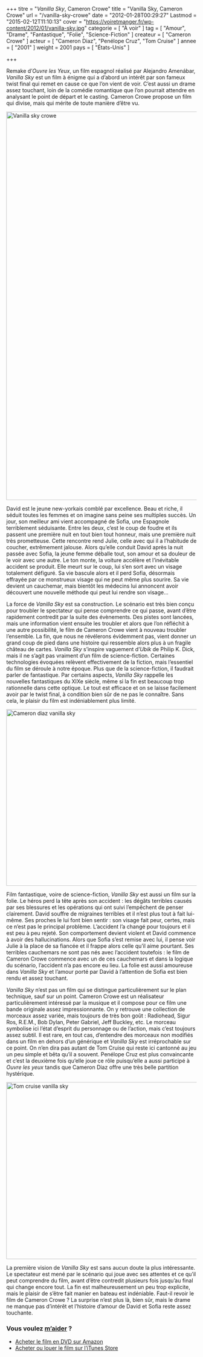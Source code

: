 +++
titre = "<em>Vanilla Sky</em>, Cameron Crowe"
title = "Vanilla Sky, Cameron Crowe"
url = "/vanilla-sky-crowe"
date = "2012-01-28T00:29:27"
Lastmod = "2015-02-12T11:10:13"
cover = "https://voiretmanger.fr/wp-content/2012/01/vanilla-sky.jpg"
categorie = [ "À voir" ]
tag = [ "Amour", "Drame", "Fantastique", "Folie", "Science-Fiction" ]
createur = [ "Cameron Crowe" ]
acteur = [ "Cameron Diaz", "Penélope Cruz", "Tom Cruise" ]
annee = [ "2001" ]
weight = 2001
pays = [ "États-Unis" ]

+++

<p>Remake d&rsquo;<em>Ouvre les Yeux</em>, un film espagnol réalisé par Alejandro Amenábar, <em>Vanilla Sky</em> est un film à énigme qui a d&rsquo;abord un intérêt par son fameux twist final qui remet en cause ce que l&rsquo;on vient de voir. C&rsquo;est aussi un drame assez touchant, loin de la comédie romantique que l&rsquo;on pourrait attendre en analysant le point de départ et le casting. Cameron Crowe propose un film qui divise, mais qui mérite de toute manière d&rsquo;être vu.</p>
<a href="http://www.allocine.fr/film/fichefilm_gen_cfilm=29260.html"><img class="aligncenter" style="border-style: initial; border-color: initial; border-width: 0px;" src="https://voiretmanger.fr/wp-content/2012/01/vanilla-sky-crowe.jpg" alt="Vanilla sky crowe" width="690" height="1025" border="0" /></a>
<p>David est le jeune new-yorkais comblé par excellence. Beau et riche, il séduit toutes les femmes et on imagine sans peine ses multiples succès. Un jour, son meilleur ami vient accompagné de Sofia, une Espagnole terriblement séduisante. Entre les deux, c&rsquo;est le coup de foudre et ils passent une première nuit en tout bien tout honneur, mais une première nuit très prometteuse. Cette rencontre rend Julie, celle avec qui il a l&rsquo;habitude de coucher, extrêmement jalouse. Alors qu&rsquo;elle conduit David après la nuit passée avec Sofia, la jeune femme déballe tout, son amour et sa douleur de le voir avec une autre. Le ton monte, la voiture accélère et l&rsquo;inévitable accident se produit. Elle meurt sur le coup, lui s&rsquo;en sort avec un visage totalement défiguré. Sa vie bascule alors et il perd Sofia, désormais effrayée par ce monstrueux visage qui ne peut même plus sourire. Sa vie devient un cauchemar, mais bientôt les médecins lui annoncent avoir découvert une nouvelle méthode qui peut lui rendre son visage…</p>
<p>La force de <em>Vanilla Sky</em> est sa construction. Le scénario est très bien conçu pour troubler le spectateur qui pense comprendre ce qui passe, avant d&rsquo;être rapidement contredit par la suite des évènements. Des pistes sont lancées, mais une information vient ensuite les troubler et alors que l&rsquo;on réfléchit à une autre possibilité, le film de Cameron Crowe vient à nouveau troubler l&rsquo;ensemble. La fin, que nous ne révélerons évidemment pas, vient donner un grand coup de pied dans une histoire qui ressemble alors plus à un fragile château de cartes. <em>Vanilla Sky</em> s&rsquo;inspire vaguement d&rsquo;<em>Ubik</em> de Philip K. Dick, mais il ne s&rsquo;agit pas vraiment d&rsquo;un film de science-fiction. Certaines technologies évoquées relèvent effectivement de la fiction, mais l&rsquo;essentiel du film se déroule à notre époque. Plus que de la science-fiction, il faudrait parler de fantastique. Par certains aspects, <em>Vanilla Sky</em> rappelle les nouvelles fantastiques du XIXe siècle, même si la fin est beaucoup trop rationnelle dans cette optique. Le tout est efficace et on se laisse facilement avoir par le twist final, à condition bien sûr de ne pas le connaître. Sans cela, le plaisir du film est indéniablement plus limité.</p>
<img class="aligncenter" style="border-style: initial; border-color: initial; border-width: 0px;" src="https://voiretmanger.fr/wp-content/2012/01/cameron-diaz-vanilla-sky.jpg" alt="Cameron diaz vanilla sky" width="690" height="466" border="0" />
<p>Film fantastique, voire de science-fiction, <em>Vanilla Sky</em> est aussi un film sur la folie. Le héros perd la tête après son accident : les dégâts terribles causés par ses blessures et les opérations qui ont suivi l&#8217;empêchent de penser clairement. David souffre de migraines terribles et il n&rsquo;est plus tout à fait lui-même. Ses proches le lui font bien sentir : son visage fait peur, certes, mais ce n&rsquo;est pas le principal problème. L&rsquo;accident l&rsquo;a changé pour toujours et il est peu à peu rejeté. Son comportement devient violent et David commence à avoir des hallucinations. Alors que Sofia s&rsquo;est remise avec lui, il pense voir Julie à la place de sa fiancée et il frappe alors celle qu&rsquo;il aime pourtant. Ses terribles cauchemars ne sont pas nés avec l&rsquo;accident toutefois : le film de Cameron Crowe commence avec un de ces cauchemars et dans la logique du scénario, l&rsquo;accident n&rsquo;a pas encore eu lieu. La folie est aussi amoureuse dans <em>Vanilla Sky</em> et l&rsquo;amour porté par David à l&rsquo;attention de Sofia est bien rendu et assez touchant.</p>
<p><em>Vanilla Sky</em> n&rsquo;est pas un film qui se distingue particulièrement sur le plan technique, sauf sur un point. Cameron Crowe est un réalisateur particulièrement intéressé par la musique et il compose pour ce film une bande originale assez impressionnante. On y retrouve une collection de morceaux assez variée, mais toujours de très bon goût : Radiohead, Sigur Ros, R.E.M., Bob Dylan, Peter Gabriel, Jeff Buckley, etc. Le morceau symbolise ici l&rsquo;état d&rsquo;esprit du personnage ou de l&rsquo;action, mais c&rsquo;est toujours assez subtil. Il est rare, en tout cas, d&rsquo;entendre des morceaux non modifiés dans un film en dehors d&rsquo;un générique et <em>Vanilla Sky</em> est irréprochable sur ce point. On n&rsquo;en dira pas autant de Tom Cruise qui reste ici cantonné au jeu un peu simple et bêta qu&rsquo;il a souvent. Penélope Cruz est plus convaincante et c&rsquo;est la deuxième fois qu&rsquo;elle joue ce rôle puisqu&rsquo;elle a aussi participé à <em>Ouvre les yeux</em> tandis que Cameron Diaz offre une très belle partition hystérique.</p>
<img class="aligncenter" style="border-style: initial; border-color: initial; border-width: 0px;" src="https://voiretmanger.fr/wp-content/2012/01/tom-cruise-vanilla-sky.jpg" alt="Tom cruise vanilla sky" width="690" height="467" border="0" />
<p>La première vision de <em>Vanilla Sky</em> est sans aucun doute la plus intéressante. Le spectateur est mené par le scénario qui joue avec ses attentes et ce qu&rsquo;il peut comprendre du film, avant d&rsquo;être contredit plusieurs fois jusqu&rsquo;au final qui change encore tout. La fin est malheureusement un peu trop explicite, mais le plaisir de s&rsquo;être fait manier en bateau est indéniable. Faut-il revoir le film de Cameron Crowe ? La surprise n&rsquo;est plus là, bien sûr, mais le drame ne manque pas d&rsquo;intérêt et l&rsquo;histoire d&rsquo;amour de David et Sofia reste assez touchante.</p>
<div class="amazon">
<h3>Vous voulez <a href="https://voiretmanger.fr/soutien/">m&rsquo;aider</a> ?</h3>
<ul>
<li><a href="http://www.amazon.fr/gp/product/B00005U8P6/ref=as_li_ss_tl?ie=UTF8&amp;tag=leblogdenic07-21&amp;linkCode=as2&amp;camp=1642&amp;creative=19458&amp;creativeASIN=B00005U8P6">Acheter le film en DVD sur Amazon</a></li>
<li><a href="https://itunes.apple.com/fr/movie/vanilla-sky/id419326704">Acheter ou louer le film sur l&rsquo;iTunes Store</a></li>
</ul>
</div>

